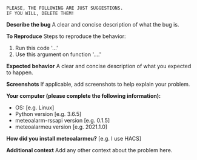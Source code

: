     PLEASE, THE FOLLOWING ARE JUST SUGGESTIONS.
    IF YOU WILL, DELETE THEM!

**Describe the bug**
A clear and concise description of what the bug is.

**To Reproduce**
Steps to reproduce the behavior:
1. Run this code '...'
2. Use this argument on function '....'

**Expected behavior**
A clear and concise description of what you expected to happen.

**Screenshots**
If applicable, add screenshots to help explain your problem.

**Your computer (please complete the following information):**
 - OS: [e.g. Linux]
 - Python version [e.g. 3.6.5]
 - meteoalarm-rssapi version [e.g. 0.1.5]
 - meteoalarmeu version [e.g. 2021.1.0]

**How did you install meteoalarmeu?**
[e.g. I use HACS]

**Additional context**
Add any other context about the problem here.
